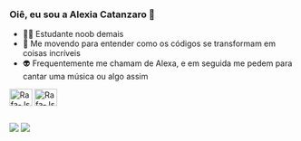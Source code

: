  ### Oiê, eu sou a Alexia Catanzaro 🧠 



- 🐱‍👤 Estudante noob demais
- 🔮 Me movendo para entender como os códigos se transformam em coisas incríveis 
- 👽 Frequentemente me chamam de Alexa, e em seguida me pedem para cantar uma música ou algo assim


<div/>
<img align="center" alt="Rafa-Js" height="30" width="40"   <img src="https://cdn.jsdelivr.net/gh/devicons/devicon/icons/java/java-plain-wordmark.svg" /> 
<img align="center" alt="Rafa-Js" height="30" width="40"   <img src="https://cdn.jsdelivr.net/gh/devicons/devicon/icons/html5/html5-original.svg" />
        
##

<div> 
  <a href="https://www.instagram.com/catanzaroalexia/?next=%2F" target="_blank"><img src="https://img.shields.io/badge/Instagram-E4405F?style=for-the-badge&logo=instagram&logoColor=white"></a>
  <a href="https://www.linkedin.com/in/alexia-helper-93855a23a/" target="_blank"><img src="https://img.shields.io/badge/LinkedIn-0077B5?style=for-the-badge&logo=linkedin&logoColor=white" target="_blank"></a>   
           
                
       
          
          
